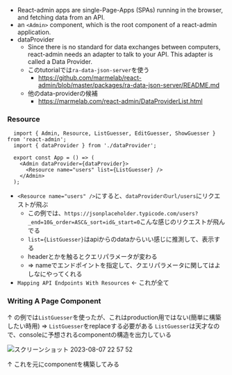 - React-admin apps are single-Page-Apps (SPAs) running in the browser, and fetching data from an API. 
-  an `<Admin>` component, which is the root component of a react-admin application.
- dataProvider
  - Since there is no standard for data exchanges between computers, react-admin needs an adapter to talk to your API. This adapter is called a Data Provider.
  - このtutorialでは`ra-data-json-server`を使う
    - https://github.com/marmelab/react-admin/blob/master/packages/ra-data-json-server/README.md
  - 他のdata-providerの候補
    - https://marmelab.com/react-admin/DataProviderList.html

### Resource
```tsx
  import { Admin, Resource, ListGuesser, EditGuesser, ShowGuesser } from 'react-admin';
  import { dataProvider } from './dataProvider';

  export const App = () => (
    <Admin dataProvider={dataProvider}>
      <Resource name="users" list={ListGuesser} />
    </Admin>
  );
```
- `<Resource name="users" />`にすると、`dataProviderのurl/users`にリクエストが飛ぶ
  - この例では、`https://jsonplaceholder.typicode.com/users?_end=10&_order=ASC&_sort=id&_start=0`こんな感じのリクエストが飛んでる
  - `list={ListGuesser}`はapiからのdataからいい感じに推測して、表示する
  - headerとかを触るとクエリパラメータが変わる
  - => nameでエンドポイントを指定して、クエリパラメータに関してはよしなにやってくれる
- `Mapping API Endpoints With Resources` <- これが全て

### Writing A Page Component
↑ の例では`ListGuesser`を使ったが、これはproduction用ではない(簡単に構築したい時用)
=> `ListGuesser`をreplaceする必要がある
`ListGuesser`は天才なので、consoleに予想されるcomponentの構造を出力している

![スクリーンショット 2023-08-07 22 57 52](https://github.com/tsuzuki-takaaki/test-admin/assets/77610894/ed9d92c0-3653-4664-a511-56ccb1727c77)

↑ これを元にcomponentを構築してみる

